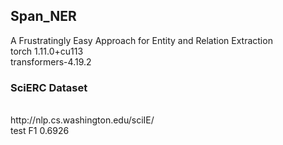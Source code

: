 <h2>Span_NER</h2>

A Frustratingly Easy Approach for Entity and Relation Extraction<br>
torch 1.11.0+cu113<br>
transformers-4.19.2<br>
<h3>SciERC Dataset</h3>
<br>
http://nlp.cs.washington.edu/sciIE/<br>
test F1 0.6926
